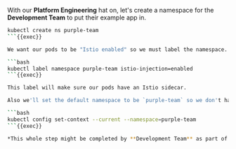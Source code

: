 
With our **Platform Engineering** hat on, let's create a namespace for the **Development Team** to put their example app in.

```bash
kubectl create ns purple-team
```{{exec}}

We want our pods to be "Istio enabled" so we must label the namespace. 

```bash
kubectl label namespace purple-team istio-injection=enabled
```{{exec}}

This label will make sure our pods have an Istio sidecar.

Also we'll set the default namespace to be `purple-team` so we don't have to add `-n purple-team` to all of our commands

```bash
kubectl config set-context --current --namespace=purple-team
```{{exec}}

*This whole step might be completed by **Development Team** as part of a self-service template. For example using [Backstage Developer portal](https://backstage.io/). The templates are created by a **Platform Engineering Team***